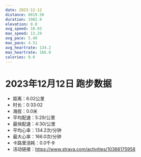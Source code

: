 ```yaml
---
date: 2023-12-12
distance: 6019.50
duration: 1982.0
elevation: 0.0
avg_speed: 10.93
max_speed: 13.29
avg_pace: 5.49
max_pace: 4.51
avg_heartrate: 134.2
max_heartrate: 166.0
calories: 0.0
---
```


# 2023年12月12日 跑步数据

- 距离：6.02公里
- 时长：0:33:02
- 海拔：0.0米
- 平均配速：5:29/公里
- 最快配速：4:30/公里
- 平均心率：134.2次/分钟
- 最大心率：166.0次/分钟
- 卡路里消耗：0.0千卡
- 活动链接：https://www.strava.com/activities/10366175958
